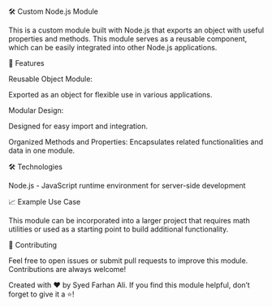 
🛠 Custom Node.js Module

This is a custom module built with Node.js that exports an object with useful properties and methods. This module serves as a reusable component, which can be easily integrated into other Node.js applications.

📌 Features

Reusable Object Module:

Exported as an object for flexible use in various applications.

Modular Design:

Designed for easy import and integration.

Organized Methods and Properties:
Encapsulates related functionalities and data in one module.

🛠 Technologies

Node.js - JavaScript runtime environment for server-side development

📈 Example Use Case

This module can be incorporated into a larger project that requires math utilities or used as a starting point to build additional functionality.

🤝 Contributing

Feel free to open issues or submit pull requests to improve this module. Contributions are always welcome!

Created with ❤️ by Syed Farhan Ali. If you find this module helpful, don’t forget to give it a ⭐!
